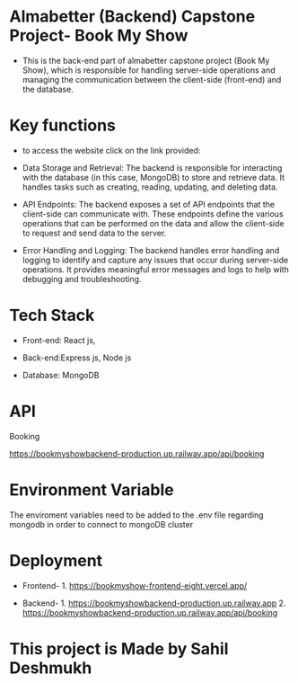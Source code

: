 # Almabetter (Backend) Capstone Project- Book My Show

* This is the back-end part of almabetter capstone project (Book My Show), which is responsible for handling server-side operations and managing the communication between the client-side (front-end) and the database.


# Key functions 

* to access the website click on the link provided:



* Data Storage and Retrieval: The backend is responsible for interacting with the database (in this case, MongoDB) to store and retrieve data. It handles tasks such as creating, reading, updating, and deleting data.

* API Endpoints: The backend exposes a set of API endpoints that the client-side can communicate with. These endpoints define the various operations that can be performed on the data and allow the client-side to request and send data to the server.

* Error Handling and Logging: The backend handles error handling and logging to identify and capture any issues that occur during server-side operations. It provides meaningful error messages and logs to help with debugging and troubleshooting.

# Tech Stack

* Front-end: React js,

* Back-end:Express js, Node js

* Database: MongoDB

# API 

Booking

https://bookmyshowbackend-production.up.railway.app/api/booking

# Environment Variable

The enviroment variables need to be added to the .env file regarding mongodb in order to connect to mongoDB cluster

# Deployment

* Frontend- 1. https://bookmyshow-frontend-eight.vercel.app/


* Backend-  1. https://bookmyshowbackend-production.up.railway.app
            2. https://bookmyshowbackend-production.up.railway.app/api/booking


# This project is Made by Sahil Deshmukh